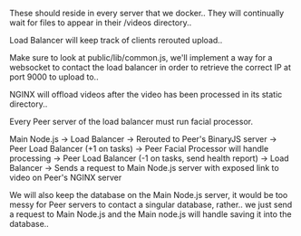 These should reside in every server that we docker..
They will continually wait for files to appear in their /videos directory..

Load Balancer will keep track of clients rerouted upload..


Make sure to look at public/lib/common.js, we'll implement a way for a websocket to contact the load balancer
in order to retrieve the correct IP at port 9000 to upload to..

NGINX will offload videos after the video has been processed in its static directory..

Every Peer server of the load balancer must run facial processor.

Main Node.js -> Load Balancer -> Rerouted to Peer's BinaryJS server -> Peer Load Balancer (+1 on tasks) -> Peer Facial Processor will handle processing -> Peer Load Balancer (-1 on tasks, send health report) -> Load Balancer -> Sends a request to Main Node.js server with exposed link to video on Peer's NGINX server

We will also keep the database on the Main Node.js server, it would be too messy for Peer servers to contact a singular database, rather.. we just send a request to Main Node.js and the Main node.js will handle saving it into the database..
